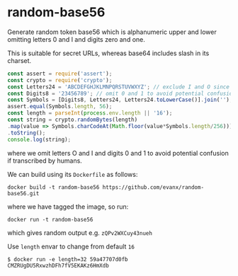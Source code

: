 # random-base56

Generate random token base56 which is alphanumeric upper and lower omitting letters 0 and I and digits zero and one.

This is suitable for secret URLs, whereas base64 includes slash in its charset.

```javascript
const assert = require('assert');
const crypto = require('crypto');
const Letters24 = 'ABCDEFGHJKLMNPQRSTUVWXYZ'; // exclude I and O since too similar to 0 and 1
const Digits8 = '23456789'; // omit 0 and 1 to avoid potential confusion with O and I (and perhaps L)
const Symbols = [Digits8, Letters24, Letters24.toLowerCase()].join('');
assert.equal(Symbols.length, 56);
const length = parseInt(process.env.length || '16');
const string = crypto.randomBytes(length)
.map(value => Symbols.charCodeAt(Math.floor(value*Symbols.length/256)))
.toString();
console.log(string);
```
where we omit letters O and I and digits 0 and 1 to avoid potential confusion if transcribed by humans.

We can build using its `Dockerfile` as follows:
```
docker build -t random-base56 https://github.com/evanx/random-base56.git
```
where we have tagged the image, so run:
```
docker run -t random-base56 
```
which gives random output e.g. `zQPv2WXCuy43nueh`

Use `length` envar to change from default `16`
```
$ docker run -e length=32 59a47707d0fb
CMZRUgDU5RxwzhDFh7fV5EKAKz6HmXdb
```

